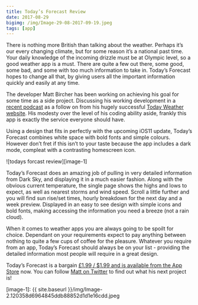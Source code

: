 ```yaml
---
title: Today’s Forecast Review
date: 2017-08-29
bigimg: /img/Image-29-08-2017-09-19.jpeg
tags: [app]
---
```

There is nothing more British than talking about the weather. Perhaps it’s our every changing climate, but for some reason it’s a national past time. Your daily knowledge of the incoming drizzle must be at Olympic level, so a good weather app is a must. There are quite a few out there, some good, some bad, and some with too much information to take in. Today’s Forecast hopes to change all that, by giving users all the important information quickly and easily at any time. 

The developer Matt Bircher has been working on achieving his goal for some time as a side project. Discussing his working development in a [recent podcast][1] as a follow on from his hugely successful [Today Weather website][2]. His modesty over the level of his coding ability aside, frankly this app is exactly the service everyone should have.

Using a design that fits in perfectly with the upcoming iOS11 update, Today’s Forecast combines white space with bold fonts and simple colours. However don’t fret if this isn’t to your taste because the app includes a dark mode, compleat with a contrasting homescreen icon.

![todays forcast review][image-1]

Today’s Forecast does an amazing job of pulling in very detailed information from Dark Sky, and displaying it in a much easier fashion. Along with the obvious current temperature, the single page shows the highs and lows to expect, as well as nearest storms and wind speed. Scroll a little further and you will find sun rise/set times, hourly breakdown for the next day and a week preview. Displayed in an easy to see design with simple icons and bold fonts, making accessing the information you need a breeze (not a rain cloud).

When it comes to weather apps you are always going to be spoilt for choice. Dependant on your requirements expect to pay anything between nothing to quite a few cups of coffee for the pleasure. Whatever you require from an app, Today’s Forecast should always be on your list - providing the detailed information most people will require in a great design.  

Today’s Forecast is a bargain [£1.99 / $1.99 and is available from the App Store][3] now. You can follow [Matt on Twitter][4] to find out what his next project is! 

[1]:	http://birchtree.libsyn.com/028-embarrassing-code-that-works "028: Embarrassing code that works"
[2]:	https://t.co/UJqjioxdfC "http://today-weather.com "
[3]:	https://itunes.apple.com/gb/app/todays-forecast/id1271219206?mt=8&at=1000ltj4
[4]:	https://twitter.com/mattbirchler

[image-1]:	{{ site.baseurl }}/img/Image-2.120358d6964845ddb88852d1d1e16cdd.jpeg